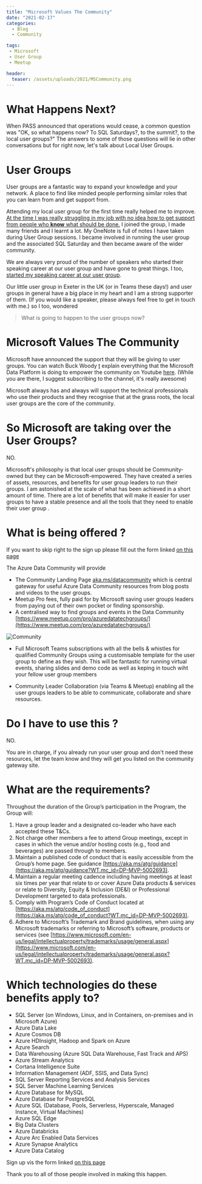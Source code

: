 ```yaml
---
title: "Microsoft Values The Community"
date: "2021-02-17" 
categories:
  - Blog
  - Community

tags:
 - Microsoft
 - User Group
 - Meetup

header:
  teaser: /assets/uploads/2021/MSCommunity.png
---
```


# What Happens Next?

When PASS announced that operations would cease, a common question was "OK, so what happens now? To SQL Saturdays?, to the summit?, to the local user groups?" The answers to some of those questions will lie in other conversations but for right now, let's talk about Local User Groups.

# User Groups

User groups are a fantastic way to expand your knowledge and your network. A place to find like minded people performing similar roles that you can learn from and get support from. 

Attending my local user group for the first time really helped me to improve. [At the time I was really struggling in my job with no idea how to get support from people who __know__ what should be done.](https://blog.robsewell.com/blog/you-have-to-start-somewhere/) I joined the group, I made many friends and I learnt a lot. My OneNote is full of notes I have taken during User Group sessions. I became involved in running the user group and the associated SQL Saturday and then became aware of the wider community. 

We are always very proud of the number of speakers who started their speaking career at our user group and have gone to great things. I too, [started my speaking career at our user group](https://blog.robsewell.com/blog/lessons-learnt-from-my-first-talk-at-sql-southwest/).

Our little user group in Exeter in the UK (or in Teams these days!) and user groups in general have a big place in my heart and I am a strong supporter of them. (If you would like a speaker, please always feel free to get in touch with me.) so I too, wondered 

> What is going to happen to the user groups now?  
  
# Microsoft Values The Community

Microsoft have announced the support that they will be giving to user groups. You can watch Buck Woody [t](https://twitter.com/BuckWoodyMSFT) explain everything that the Microsoft Data Platform is doing to empower the community on Youtube [here](https://youtu.be/obFlSwpIihc). (While you are there, I suggest subscribing to the channel, it's really awesome) 

Microsoft always has and always will support the technical professionals who use their products and they recognise that at the grass roots, the local user groups are the core of the community. 

# So Microsoft are taking over the User Groups?

NO.

Microsoft's philosophy is that local user groups should be Community-owned but they can be Microsoft-empowered. They have created a series of assets, resources, and benefits for user group leaders to run their groups. I am astonished at the scale of what has been achieved in a short amount of time. There are a lot of benefits that will make it easier for user groups to have a stable presence and all the tools that they need to enable their user group .

# What is being offered ?

If you want to skip right to the sign up please fill out the form linked [on this page](https://cloudblogs.microsoft.com/sqlserver/2020/12/22/resources-for-the-sql-server-and-azure-data-community?WT.mc_id=DP-MVP-5002693)

The Azure Data Community will provide

- The Community Landing Page [aka.ms/datacommunity](aka.ms/datacommunity?WT.mc_id=DP-MVP-5002693) which is central gateway for useful Azure Data Community resources from blog posts and videos to the user groups.
- Meetup Pro fees, fully paid for by Microsoft saving user groups leaders from paying out of their own pocket or finding sponsorship.
- A centralised way to find groups and events in the Data Community [https://www.meetup.com/pro/azuredatatechgroups/](https://www.meetup.com/pro/azuredatatechgroups/)

![Community](https://blog.robsewell.com//assets/uploads/2021/datacommunity.png)

- Full Microsoft Teams subscriptions with all the bells & whistles for qualified Community Groups using a customisable template for the user group to define as they wish. This will be fantastic for running virtual events, sharing slides and demo code as well as keping in touch wiht your fellow user group members

- Community Leader Collaboration (via Teams & Meetup) enabling all the user groups leaders to be able to communicate, collaborate and share resources.

# Do I have to use this ?

NO.

You are in charge, if you already run your user group and don't need these resources, let the team know and they will get you listed on the community gateway site.

# What are the requirements?

Throughout the duration of the Group’s participation in the Program, the Group will: 
1.	Have a group leader and a designated co-leader who have each accepted these T&Cs.
2.	Not charge other members a fee to attend Group meetings, except in cases in which the venue and/or hosting costs (e.g., food and beverages) are passed through to members. 
3.	Maintain a published code of conduct that is easily accessible from the Group’s home page. See guidance [https://aka.ms/atg/guidance](https://aka.ms/atg/guidance?WT.mc_id=DP-MVP-5002693). 
4.	Maintain a regular meeting cadence including having meetings at least six times per year that relate to or cover Azure Data products & services or relate to Diversity, Equity & Inclusion (DE&I) or Professional Development targeted to data professionals.  
5.	Comply with Program’s Code of Conduct located at [https://aka.ms/atg/code_of_conduct](https://aka.ms/atg/code_of_conduct?WT.mc_id=DP-MVP-5002693). 
6.	Adhere to Microsoft’s Trademark and Brand guidelines, when using any Microsoft trademarks or referring to Microsoft’s software, products or services (see [https://www.microsoft.com/en-us/legal/intellectualproperty/trademarks/usage/general.aspx](https://www.microsoft.com/en-us/legal/intellectualproperty/trademarks/usage/general.aspx?WT.mc_id=DP-MVP-5002693).

# Which technologies do these benefits apply to?

- SQL Server (on Windows, Linux, and in Containers, on-premises and in Microsoft Azure)
- Azure Data Lake    
- Azure Cosmos DB
- Azure HDInsight, Hadoop and Spark on Azure
- Azure Search
- Data Warehousing (Azure SQL Data Warehouse, Fast Track and APS)
- Azure Stream Analytics
- Cortana Intelligence Suite
- Information Management (ADF, SSIS, and Data Sync)
- SQL Server Reporting Services and Analysis Services
- SQL Server Machine Learning Services
- Azure Database for MySQL
- Azure Database for PostgreSQL
- Azure SQL (Database, Pools, Serverless, Hyperscale, Managed Instance, Virtual Machines)
- Azure SQL Edge
- Big Data Clusters
- Azure Databricks
- Azure Arc Enabled Data Services
- Azure Synapse Analytics
- Azure Data Catalog

Sign up vis the form linked [on this page](https://cloudblogs.microsoft.com/sqlserver/2020/12/22/resources-for-the-sql-server-and-azure-data-community?WT.mc_id=DP-MVP-5002693)

Thank you to all of those people involved in making this happen.
